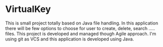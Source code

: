 # VirtualKey
This is small project totally based on Java file handling. In this application there will be few options to choose for user to create, delete, search ..... files. This project is developed and managed though Agile approach. I'm using git as VCS and this application is developed using Java.
